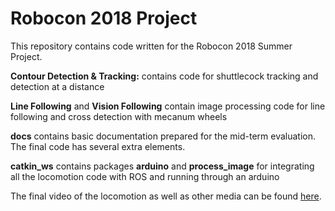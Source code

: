 # Robocon 2018 Project

This repository contains code written for the Robocon 2018 Summer Project.

**Contour Detection & Tracking:** contains code for shuttlecock tracking and detection at a distance

**Line Following** and **Vision Following** contain image processing code for line following and cross detection with mecanum wheels

**docs** contains basic documentation prepared for the mid-term evaluation. The final code has several extra elements.

**catkin_ws** contains packages **arduino** and **process_image** for integrating all the locomotion code with ROS and running through an arduino

The final video of the locomotion as well as other media can be found [here](https://drive.google.com/drive/folders/1CRXh1zki6imr3ClmzyIX0pU5SN2seaxP).
